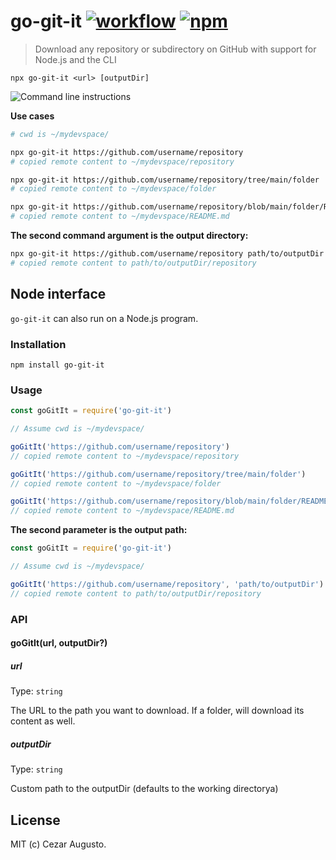[action-image]: https://github.com/cezaraugusto/go-git-it/workflows/CI/badge.svg
[action-url]: https://github.com/cezaraugusto/go-git-it/actions
[npm-image]: https://img.shields.io/npm/v/go-git-it.svg
[npm-url]: https://npmjs.org/package/go-git-it

# go-git-it [![workflow][action-image]][action-url] [![npm][npm-image]][npm-url]

> Download any repository or subdirectory on GitHub with support for Node.js and the CLI

```
npx go-git-it <url> [outputDir]
```

<img alt="Command line instructions" src="https://user-images.githubusercontent.com/4672033/103392334-0faad500-4afc-11eb-9539-452acec62dce.gif" />

**Use cases**

```sh
# cwd is ~/mydevspace/

npx go-git-it https://github.com/username/repository
# copied remote content to ~/mydevspace/repository

npx go-git-it https://github.com/username/repository/tree/main/folder
# copied remote content to ~/mydevspace/folder

npx go-git-it https://github.com/username/repository/blob/main/folder/README.md
# copied remote content to ~/mydevspace/README.md
```

**The second command argument is the output directory:**

```sh
npx go-git-it https://github.com/username/repository path/to/outputDir
# copied remote content to path/to/outputDir/repository
```

## Node interface

`go-git-it` can also run on a Node.js program.

### Installation

```
npm install go-git-it
```

### Usage

```js
const goGitIt = require('go-git-it')

// Assume cwd is ~/mydevspace/

goGitIt('https://github.com/username/repository')
// copied remote content to ~/mydevspace/repository

goGitIt('https://github.com/username/repository/tree/main/folder')
// copied remote content to ~/mydevspace/folder

goGitIt('https://github.com/username/repository/blob/main/folder/README.md')
// copied remote content to ~/mydevspace/README.md
```

**The second parameter is the output path:**

```js
const goGitIt = require('go-git-it')

// Assume cwd is ~/mydevspace/

goGitIt('https://github.com/username/repository', 'path/to/outputDir')
// copied remote content to path/to/outputDir/repository
```

### API

#### goGitIt(url, outputDir?)

##### url

Type: `string`

The URL to the path you want to download. If a folder, will download its content as well.

##### outputDir

Type: `string`

Custom path to the outputDir (defaults to the working directorya)

## License

MIT (c) Cezar Augusto.
